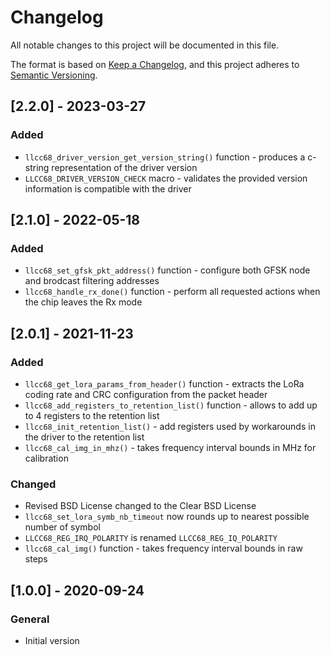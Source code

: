 # Changelog

All notable changes to this project will be documented in this file.

The format is based on [Keep a Changelog](https://keepachangelog.com/en/1.0.0/), and this project adheres to [Semantic Versioning](https://semver.org/spec/v2.0.0.html).

## [2.2.0] - 2023-03-27

### Added

- `llcc68_driver_version_get_version_string()` function - produces a c-string representation of the driver version
- `LLCC68_DRIVER_VERSION_CHECK` macro - validates the provided version information is compatible with the driver

## [2.1.0] - 2022-05-18

### Added

- `llcc68_set_gfsk_pkt_address()` function - configure both GFSK node and brodcast filtering addresses
- `llcc68_handle_rx_done()` function - perform all requested actions when the chip leaves the Rx mode

## [2.0.1] - 2021-11-23

### Added

- `llcc68_get_lora_params_from_header()` function - extracts the LoRa coding rate and CRC configuration from the packet header
- `llcc68_add_registers_to_retention_list()` function - allows to add up to 4 registers to the retention list
- `llcc68_init_retention_list()` - add registers used by workarounds in the driver to the retention list
- `llcc68_cal_img_in_mhz()` - takes frequency interval bounds in MHz for calibration

### Changed

- Revised BSD License changed to the Clear BSD License
- `llcc68_set_lora_symb_nb_timeout` now rounds up to nearest possible number of symbol
- `LLCC68_REG_IRQ_POLARITY` is renamed `LLCC68_REG_IQ_POLARITY`
- `llcc68_cal_img()` function - takes frequency interval bounds in raw steps

## [1.0.0] - 2020-09-24

### General

- Initial version
